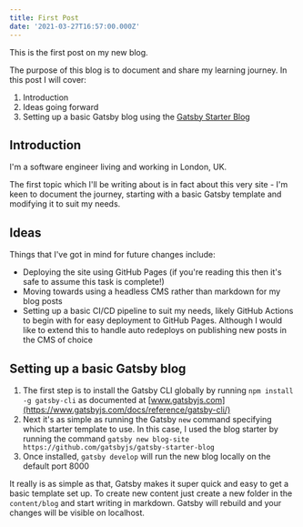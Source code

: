 ```yaml
---
title: First Post
date: '2021-03-27T16:57:00.000Z'
---
```


This is the first post on my new blog.

The purpose of this blog is to document and share my learning journey. In this post I will cover:

1. Introduction
2. Ideas going forward
3. Setting up a basic Gatsby blog using the [Gatsby Starter Blog](https://github.com/gatsbyjs/gatsby-starter-blog)

## Introduction

I'm a software engineer living and working in London, UK.

The first topic which I'll be writing about is in fact about this very site - I'm keen to document the journey, starting with a basic Gatsby template and modifying it to suit my needs.

## Ideas

Things that I've got in mind for future changes include:

- Deploying the site using GitHub Pages (if you're reading this then it's safe to assume this task is complete!)
- Moving towards using a headless CMS rather than markdown for my blog posts
- Setting up a basic CI/CD pipeline to suit my needs, likely GitHub Actions to begin with for easy deployment to GitHub Pages. Although I would like to extend this to handle auto redeploys on publishing new posts in the CMS of choice

## Setting up a basic Gatsby blog

1. The first step is to install the Gatsby CLI globally by running `npm install -g gatsby-cli` as documented at [www.gatsbyjs.com](https://www.gatsbyjs.com/docs/reference/gatsby-cli/)
2. Next it's as simple as running the Gatsby `new` command specifying which starter template to use. In this case, I used the blog starter by running the command `gatsby new blog-site https://github.com/gatsbyjs/gatsby-starter-blog`
3. Once installed, `gatsby develop` will run the new blog locally on the default port 8000

It really is as simple as that, Gatsby makes it super quick and easy to get a basic template set up. To create new content just create a new folder in the `content/blog` and start writing in markdown. Gatsby will rebuild and your changes will be visible on localhost.
